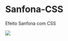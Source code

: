 # Sanfona-CSS
Efeito Sanfona com CSS

<a href="https://www.instagram.com/reel/ClZiHc0DC2u/?utm_source=ig_web_copy_link">
  <img src="https://user-images.githubusercontent.com/112261177/204090045-ef255423-cf70-4410-9b14-35f9718bc088.png">
</a>
